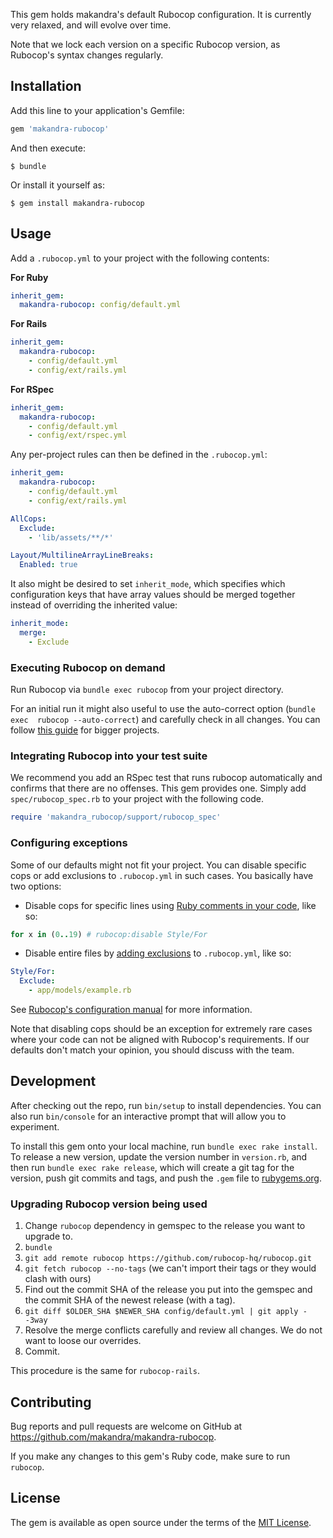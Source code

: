 This gem holds makandra's default Rubocop configuration.
It is currently very relaxed, and will evolve over time.

Note that we lock each version on a specific Rubocop version, as Rubocop's syntax changes regularly.

## Installation

Add this line to your application's Gemfile:

```ruby
gem 'makandra-rubocop'
```

And then execute:

```
$ bundle
```

Or install it yourself as:

```
$ gem install makandra-rubocop
```

## Usage

Add a `.rubocop.yml` to your project with the following contents:

**For Ruby**

```yaml
inherit_gem:
  makandra-rubocop: config/default.yml
```

**For Rails**

```yaml
inherit_gem:
  makandra-rubocop:
    - config/default.yml
    - config/ext/rails.yml
```

**For RSpec**

```yaml
inherit_gem:
  makandra-rubocop:
    - config/default.yml
    - config/ext/rspec.yml
```

Any per-project rules can then be defined in the `.rubocop.yml`:

```yaml
inherit_gem:
  makandra-rubocop:
    - config/default.yml
    - config/ext/rails.yml

AllCops:
  Exclude:
    - 'lib/assets/**/*'

Layout/MultilineArrayLineBreaks:
  Enabled: true
```

It also might be desired to set `inherit_mode`, which specifies which configuration keys that have
array values should be merged together instead of overriding the inherited value:

```yaml
inherit_mode:
  merge:
    - Exclude
```

### Executing Rubocop on demand

Run Rubocop via `bundle exec rubocop` from your project directory.

For an initial run it might also useful to use the auto-correct option (`bundle exec  rubocop --auto-correct`) and carefully check in all changes.
You can follow [this guide](https://makandracards.com/makandra/400093-adding-makandra-rubocop-to-an-existing-code-base) for bigger projects.

### Integrating Rubocop into your test suite

We recommend you add an RSpec test that runs rubocop automatically and confirms that there are no offenses.
This gem provides one. Simply add `spec/rubocop_spec.rb` to your project with the following code.

```ruby
require 'makandra_rubocop/support/rubocop_spec'
```

### Configuring exceptions

Some of our defaults might not fit your project. You can disable specific cops or add exclusions to `.rubocop.yml` in such cases. You basically have two options:

- Disable cops for specific lines using [Ruby comments in your code](https://github.com/rubocop-hq/rubocop/blob/master/manual/configuration.md#disabling-cops-within-source-code), like so:

```ruby
for x in (0..19) # rubocop:disable Style/For
```

- Disable entire files by [adding exclusions](https://github.com/rubocop-hq/rubocop/blob/master/manual/configuration.md#cop-specific-include-and-exclude) to `.rubocop.yml`, like so:

```yaml
Style/For:
  Exclude:
    - app/models/example.rb
```

See [Rubocop's configuration manual](https://github.com/rubocop-hq/rubocop/blob/master/manual/configuration.md) for more information.

Note that disabling cops should be an exception for extremely rare cases where your code can not be aligned with Rubocop's requirements.
If our defaults don't match your opinion, you should discuss with the team.

## Development

After checking out the repo, run `bin/setup` to install dependencies. You can also run `bin/console` for an interactive prompt that will allow you to experiment.

To install this gem onto your local machine, run `bundle exec rake install`. To release a new version, update the version number in `version.rb`, and then run `bundle exec rake release`, which will create a git tag for the version, push git commits and tags, and push the `.gem` file to [rubygems.org](https://rubygems.org).

### Upgrading Rubocop version being used

1. Change `rubocop` dependency in gemspec to the release you want to upgrade to.
2. `bundle`
3. `git add remote rubocop https://github.com/rubocop-hq/rubocop.git`
4. `git fetch rubocop --no-tags` (we can't import their tags or they would clash with ours)
5. Find out the commit SHA of the release you put into the gemspec and the commit SHA of the newest release (with a tag).
6. `git diff $OLDER_SHA $NEWER_SHA config/default.yml | git apply --3way`
7. Resolve the merge conflicts carefully and review all changes. We do not want to loose our overrides.
8. Commit.

This procedure is the same for `rubocop-rails`.

## Contributing

Bug reports and pull requests are welcome on GitHub at https://github.com/makandra/makandra-rubocop.

If you make any changes to this gem's Ruby code, make sure to run `rubocop`.

## License

The gem is available as open source under the terms of the [MIT License](https://opensource.org/licenses/MIT).
